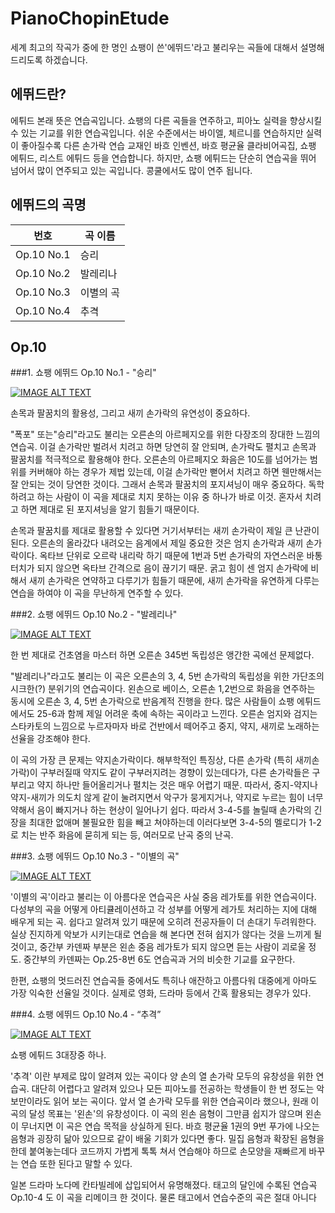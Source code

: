 # PianoChopinEtude

세계 최고의 작곡가 중에 한 명인 쇼팽이 쓴'에뛰드'라고 불리우는 곡들에 대해서 설명해 드리도록 하겠습니다.

## 에뛰드란?
에튀드 본래 뜻은 연습곡입니다. 쇼팽의 다른 곡들을 연주하고, 피아노 실력을 향상시킬 수 있는 기교를 위한 연습곡입니다. 
쉬운 수준에서는 바이엘, 체르니를 연습하지만 실력이 좋아질수록 다른 손가락 연습 교재인 바흐 인벤션, 바흐 평균율 클라비어곡집, 쇼팽 에튀드, 리스트 에튀드 등을 연습합니다. 하지만, 쇼팽 에튀드는 단순히 연습곡을 뛰어 넘어서 많이 연주되고 있는 곡입니다. 콩쿨에서도 많이 연주 됩니다.

## 에뛰드의 곡명

|번호|곡 이름|
|----------|----|
|Op.10 No.1|승리|
|Op.10 No.2|발레리나|
|Op.10 No.3|이별의 곡|
|Op.10 No.4|추격| 

## Op.10

###1. 쇼팽 에뛰드 Op.10 No.1 - "승리"


[![IMAGE ALT TEXT](https://img.youtube.com/vi/ROVy9PC8_8A/0.jpg)](https://www.youtube.com/watch?v=ROVy9PC8_8A "Video Title")

손목과 팔꿈치의 활용성, 그리고 새끼 손가락의 유연성이 중요하다.

"폭포" 또는"승리"라고도 불리는 오른손의 아르페지오를 위한 다장조의 장대한 느낌의 연습곡. 이걸 손가락만 벌려서 치려고 하면 당연히 잘 안되며, 손가락도 펼치고 손목과 팔꿈치를 적극적으로 활용해야 한다. 오른손의 아르페지오 화음은 10도를 넘어가는 범위를 커버해야 하는 경우가 제법 있는데, 이걸 손가락만 뻗어서 치려고 하면 웬만해서는 잘 안되는 것이 당연한 것이다. 그래서 손목과 팔꿈치의 포지셔닝이 매우 중요하다. 독학하려고 하는 사람이 이 곡을 제대로 치지 못하는 이유 중 하나가 바로 이것. 혼자서 치려고 하면 제대로 된 포지셔닝을 알기 힘들기 때문이다.

손목과 팔꿈치를 제대로 활용할 수 있다면 거기서부터는 새끼 손가락이 제일 큰 난관이 된다.
오른손의 올라갔다 내려오는 음계에서 제일 중요한 것은 엄지 손가락과 새끼 손가락이다. 옥타브 단위로 오르락 내리락 하기 때문에 1번과 5번 손가락의 자연스러운 바통 터치가 되지 않으면 옥타브 간격으로 음이 끊기기 때문. 굵고 힘이 센 엄지 손가락에 비해서 새끼 손가락은 연약하고 다루기가 힘들기 때문에, 새끼 손가락을 유연하게 다루는 연습을 하여야 이 곡을 무난하게 연주할 수 있다.

###2. 쇼팽 에뛰드 Op.10 No.2 - "발레리나"


[![IMAGE ALT TEXT](https://img.youtube.com/vi/Vx02vWfSGiU/0.jpg)](https://www.youtube.com/watch?v=Vx02vWfSGiU "Video Title")

한 번 제대로 건초염을 마스터 하면 오른손 345번 독립성은 앵간한 곡에선 문제없다.

"발레리나"라고도 불리는 이 곡은 오른손의 3, 4, 5번 손가락의 독립성을 위한 가단조의 시크한(?) 분위기의 연습곡이다. 왼손으로 베이스, 오른손 1,2번으로 화음을 연주하는 동시에 오른손 3, 4, 5번 손가락으로 반음계적 진행을 한다. 많은 사람들이 쇼팽 에튀드에서도 25-6과 함께 제일 어려운 축에 속하는 곡이라고 느낀다. 오른손 엄지와 검지는 스타카토의 느낌으로 누르자마자 바로 건반에서 떼어주고 중지, 약지, 새끼로 노래하는 선율을 강조해야 한다.

이 곡의 가장 큰 문제는 약지손가락이다. 해부학적인 특징상, 다른 손가락 (특히 새끼손가락)이 구부러질때 약지도 같이 구부러지려는 경향이 있는데다가, 다른 손가락들은 구부리고 약지 하나만 들어올리거나 펼치는 것은 매우 어렵기 때문. 따라서, 중지-약지나 약지-새끼가 의도치 않게 같이 눌려지면서 악구가 뭉게지거나, 약지로 누르는 힘이 너무 약해서 음이 빠지거나 하는 현상이 일어나기 쉽다. 따라서 3-4-5를 놀릴때 손가락의 긴장을 최대한 없애며 불필요한 힘을 빼고 쳐야하는데 이러다보면 3-4-5의 멜로디가 1-2로 치는 반주 화음에 묻히게 되는 등, 여러모로 난곡 중의 난곡.

###3. 쇼팽 에뛰드 Op.10 No.3 - "이별의 곡"


[![IMAGE ALT TEXT](https://img.youtube.com/vi/mpiJbQvBP8A/0.jpg)](https://www.youtube.com/watch?v=mpiJbQvBP8A "Video Title")

'이별의 곡'이라고 불리는 이 아름다운 연습곡은 사실 중음 레가토를 위한 연습곡이다. 다성부의 곡을 어떻게 아티큘레이션하고 각 성부를 어떻게 레가토 처리하는 지에 대해 배우게 되는 곡. 쉽다고 알려져 있기 때문에 오히려 전공자들이 더 손대기 두려워한다. 실상 진지하게 악보가 시키는대로 연습을 해 본다면 전혀 쉽지가 않다는 것을 느끼게 될 것이고, 중간부 카덴짜 부분은 왼손 중음 레가토가 되지 않으면 듣는 사람이 괴로울 정도. 중간부의 카덴짜는 Op.25-8번 6도 연습곡과 거의 비슷한 기교를 요구한다. 

한편, 쇼팽의 멋드러진 연습곡들 중에서도 특히나 애잔하고 아름다워 대중에게 아마도 가장 익숙한 선율일 것이다. 실제로 영화, 드라마 등에서 간혹 활용되는 경우가 있다.

###4. 쇼팽 에뛰드 Op.10 No.4 - “추격”


[![IMAGE ALT TEXT](https://img.youtube.com/vi/mUVCGsWhwHU/0.jpg)](https://www.youtube.com/watch?v=mUVCGsWhwHU "Video Title")

쇼팽 에튀드 3대장중 하나.

'추격' 이란 부제로 많이 알려져 있는 곡이다
양 손의 열 손가락 모두의 유창성을 위한 연습곡. 대단히 어렵다고 알려져 있으나 모든 피아노를 전공하는 학생들이 한 번 정도는 악보만이라도 읽어 보는 곡이다. 앞서 열 손가락 모두를 위한 연습곡이라 했으나, 원래 이 곡의 달성 목표는 '왼손'의 유창성이다. 이 곡의 왼손 음형이 그만큼 쉽지가 않으며 왼손이 무너지면 이 곡은 연습 목적을 상실하게 된다. 바흐 평균율 1권의 9번 푸가에 나오는 음형과 굉장히 닮아 있으므로 같이 배울 기회가 있다면 좋다. 
밀집 음형과 확장된 음형을 한데 붙여놓는데다 코드까지 가볍게 톡톡 쳐서 연습해야 하므로 손모양을 재빠르게 바꾸는 연습 또한 된다고 말할 수 있다.

일본 드라마 노다메 칸타빌레에 삽입되어서 유명해졌다.
태고의 달인에 수록된 연습곡 Op.10-4 도 이 곡을 리메이크 한 것이다. 물론 태고에서 연습수준의 곡은 절대 아니다

